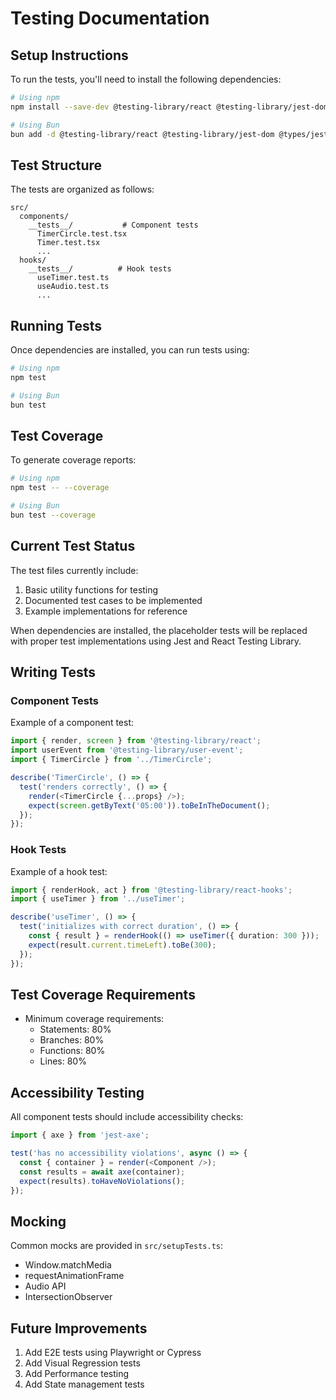 # Testing Documentation

## Setup Instructions

To run the tests, you'll need to install the following dependencies:

```bash
# Using npm
npm install --save-dev @testing-library/react @testing-library/jest-dom @types/jest jest ts-jest jest-environment-jsdom identity-obj-proxy @jest/types

# Using Bun
bun add -d @testing-library/react @testing-library/jest-dom @types/jest jest ts-jest jest-environment-jsdom identity-obj-proxy @jest/types
```

## Test Structure

The tests are organized as follows:

```
src/
  components/
    __tests__/           # Component tests
      TimerCircle.test.tsx
      Timer.test.tsx
      ...
  hooks/
    __tests__/          # Hook tests
      useTimer.test.ts
      useAudio.test.ts
      ...
```

## Running Tests

Once dependencies are installed, you can run tests using:

```bash
# Using npm
npm test

# Using Bun
bun test
```

## Test Coverage

To generate coverage reports:

```bash
# Using npm
npm test -- --coverage

# Using Bun
bun test --coverage
```

## Current Test Status

The test files currently include:
1. Basic utility functions for testing
2. Documented test cases to be implemented
3. Example implementations for reference

When dependencies are installed, the placeholder tests will be replaced with proper test implementations using Jest and React Testing Library.

## Writing Tests

### Component Tests

Example of a component test:

```typescript
import { render, screen } from '@testing-library/react';
import userEvent from '@testing-library/user-event';
import { TimerCircle } from '../TimerCircle';

describe('TimerCircle', () => {
  test('renders correctly', () => {
    render(<TimerCircle {...props} />);
    expect(screen.getByText('05:00')).toBeInTheDocument();
  });
});
```

### Hook Tests

Example of a hook test:

```typescript
import { renderHook, act } from '@testing-library/react-hooks';
import { useTimer } from '../useTimer';

describe('useTimer', () => {
  test('initializes with correct duration', () => {
    const { result } = renderHook(() => useTimer({ duration: 300 }));
    expect(result.current.timeLeft).toBe(300);
  });
});
```

## Test Coverage Requirements

- Minimum coverage requirements:
  - Statements: 80%
  - Branches: 80%
  - Functions: 80%
  - Lines: 80%

## Accessibility Testing

All component tests should include accessibility checks:

```typescript
import { axe } from 'jest-axe';

test('has no accessibility violations', async () => {
  const { container } = render(<Component />);
  const results = await axe(container);
  expect(results).toHaveNoViolations();
});
```

## Mocking

Common mocks are provided in `src/setupTests.ts`:
- Window.matchMedia
- requestAnimationFrame
- Audio API
- IntersectionObserver

## Future Improvements

1. Add E2E tests using Playwright or Cypress
2. Add Visual Regression tests
3. Add Performance testing
4. Add State management tests
